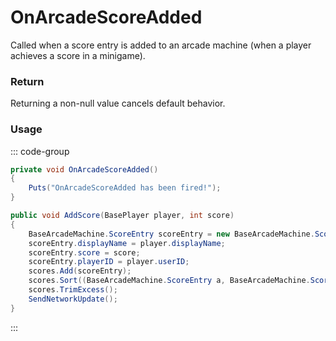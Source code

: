 <Badge type="danger" text="Carbon Compatible"/><Badge type="warning" text="Oxide Compatible"/>
# OnArcadeScoreAdded
Called when a score entry is added to an arcade machine (when a player achieves a score in a minigame).
### Return
Returning a non-null value cancels default behavior.

### Usage
::: code-group
```csharp [Example]
private void OnArcadeScoreAdded()
{
	Puts("OnArcadeScoreAdded has been fired!");
}
```
```csharp [Source — Assembly-CSharp @ BaseArcadeMachine]
public void AddScore(BasePlayer player, int score)
{
	BaseArcadeMachine.ScoreEntry scoreEntry = new BaseArcadeMachine.ScoreEntry();
	scoreEntry.displayName = player.displayName;
	scoreEntry.score = score;
	scoreEntry.playerID = player.userID;
	scores.Add(scoreEntry);
	scores.Sort((BaseArcadeMachine.ScoreEntry a, BaseArcadeMachine.ScoreEntry b) => b.score.CompareTo(a.score));
	scores.TrimExcess();
	SendNetworkUpdate();
}

```
:::
